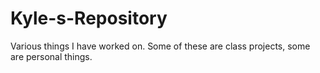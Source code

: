 # Kyle-s-Repository
Various things I have worked on.
Some of these are class projects, some are personal things.
